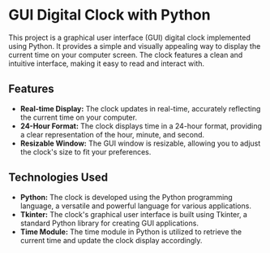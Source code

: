 # GUI Digital Clock with Python

This project is a graphical user interface (GUI) digital clock implemented using Python. It provides a simple and visually appealing way to display the current time on your computer screen. The clock features a clean and intuitive interface, making it easy to read and interact with.

## Features

- **Real-time Display:** The clock updates in real-time, accurately reflecting the current time on your computer.
- **24-Hour Format:** The clock displays time in a 24-hour format, providing a clear representation of the hour, minute, and second.
- **Resizable Window:** The GUI window is resizable, allowing you to adjust the clock's size to fit your preferences.

## Technologies Used

- **Python:** The clock is developed using the Python programming language, a versatile and powerful language for various applications.
- **Tkinter:** The clock's graphical user interface is built using Tkinter, a standard Python library for creating GUI applications.
- **Time Module:** The time module in Python is utilized to retrieve the current time and update the clock display accordingly.
